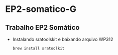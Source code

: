 # EP2-somatico-G
## Trabalho EP2 Somático
* Instalando sratoolskit e baixando arquivo WP312
  ```bash
  brew install sratoolkit
  ```
